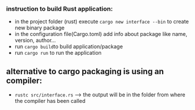 ### instruction to build Rust application:
-   in the project folder (rust) execute ```cargo new interface --bin``` to create new binary package
-   in the configuration file(Cargo.toml) add info about package like name, version, author...
-   run ```cargo build```to build application/package
-   run ```cargo run``` to run the application 

## alternative to cargo packaging is using an compiler:
-   ```rustc src/interface.rs``` --> the output will be in the folder from where the compiler has been called
